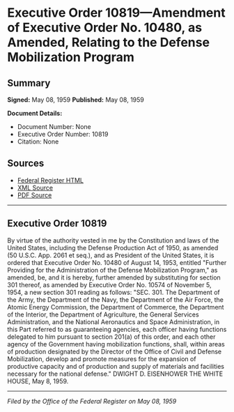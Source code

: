 # Executive Order 10819—Amendment of Executive Order No. 10480, as Amended, Relating to the Defense Mobilization Program

## Summary

**Signed:** May 08, 1959
**Published:** May 08, 1959

**Document Details:**
- Document Number: None
- Executive Order Number: 10819
- Citation: None

## Sources
- [Federal Register HTML](https://www.presidency.ucsb.edu/documents/executive-order-10819-amendment-executive-order-no-10480-amended-relating-the-defense)
- [XML Source](None)
- [PDF Source](None)

---

## Executive Order 10819

By virtue of the authority vested in me by the Constitution and laws of the United States, including the Defense Production Act of 1950, as amended (50 U.S.C. App. 2061 et seq.), and as President of the United States, it is ordered that Executive Order No. 10480 of August 14, 1953, entitled "Further Providing for the Administration of the Defense Mobilization Program," as amended, be, and it is hereby, further amended by substituting for section 301 thereof, as amended by Executive Order No. 10574 of November 5, 1954, a new section 301 reading as follows:
"SEC. 301. The Department of the Army, the Department of the Navy, the Department of the Air Force, the Atomic Energy Commission, the Department of Commerce, the Department of the Interior, the Department of Agriculture, the General Services Administration, and the National Aeronautics and Space Administration, in this Part referred to as guaranteeing agencies, each officer having functions delegated to him pursuant to section 201(a) of this order, and each other agency of the Government having mobilization functions, shall, within areas of production designated by the Director of the Office of Civil and Defense Mobilization, develop and promote measures for the expansion of productive capacity and of production and supply of materials and facilities necessary for the national defense."
DWIGHT D. EISENHOWER
THE WHITE HOUSE,
May 8, 1959.

---

*Filed by the Office of the Federal Register on May 08, 1959*

